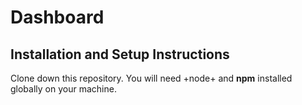 # Dashboard
## Installation and Setup Instructions

Clone down this repository. You will need +node+ and **npm** installed globally on your machine.
